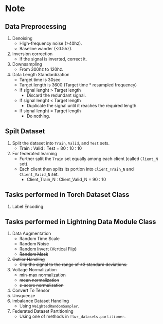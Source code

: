 # Note

## Data Preprocessing
1. Denoising
    - High-frequency noise (>40hz).
    - Baseline wander (<0.5hz).
2. Inversion correction
    - If the signal is inverted, correct it.
3. Downsampling
    - From 300hz to 120hz.
4. Data Length Standardization 
    - Target time is 30sec
    - Target length is 3600 (Target time * resampled frequency)
    - If signal lenght > Target length
        - Discard the redundant signal.
    - If signal lenght < Target length 
        - Duplicate the signal until it reaches the required length.
    - If signal lenght = Target length
        - Do nothing.

## Spilt Dataset
1. Split the dataset into `Train`, `Valid`, and `Test` sets.
    - Train : Valid : Test = 80 : 10 : 10
2. For federated learning
    - Further split the `Train` set equally among each client (called `Client_N` set).
    - Each client then splits its portion into `Client_Train_N` and `Client_Valid_N` set.
        - Client_Train_N : Client_Valid_N = 90 : 10

## Tasks performed in Torch Dataset Class
1. Label Encoding

## Tasks performed in Lightning Data Module Class
1. Data Augmentation
    - Random Time Scale
    - Random Noise
    - Random Invert (Vertical Flip)
    - ~~Random Mask~~
2. ~~Outlier Handling~~
    - ~~Clip the signal to the range of ±3 standard deviations.~~
3. Voltage Normalization
    - min-max normalization
    - ~~mean normalization~~
    - ~~z-score normalization~~
4. Convert To Tensor
5. Unsqueeze
6. Imbalance Dataset Handling
    - Using `WeightedRandomSampler`.
7. Federated Dataset Partitioning
    - Using one of methods in `flwr_datasets.partitioner`.